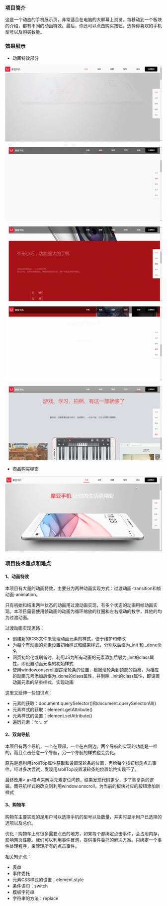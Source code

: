 ### 项目简介
这是一个动态的手机展示页，非常适合在电脑的大屏幕上浏览。每移动到一个板块的介绍，都有不同的动画特效。最后，你还可以点击购买按钮，选择你喜欢的手机型号以及购买数量。

### 效果展示
- 动画特效部分

![动画1](img/screen_1.gif)

![动画1](img/screen_2.gif)

![动画1](img/screen_3.gif)

![动画1](img/screen_4.gif)

![动画1](img/screen_5.gif)


- 商品购买弹窗

![动画1](img/buy.gif)

### 项目技术重点和难点

#### 1、动画特效

本项目有大量的动画特效，主要分为两种动画实现方式：过渡动画-transition和帧动画-animation。

只有初始和结束两种状态的动画用过渡动画实现，有多个状态的动画用帧动画实现。本项目需要使用帧动画的动画为循环缩放的红圈和左右摆动的数字，其他的均为过渡动画。

过渡动画实现思路：
- 创建新的CSS文件来管理动画元素的样式，便于维护和修改
- 为每个有动画的元素设置初始样式和结束样式，分别以后缀为_init 和 _done命名
- 网页初始化或刷新时，利用JS为所有动画的元素添加后缀为_init的class属性，即设置动画元素的初始样式
- 使用window.onscroll跟踪滚轮条的位置，根据滚轮条到顶部的距离，为相应的动画元素添加后缀为_done的class属性，并删除 _init的class属性，即设置动画元素的结束样式，实现动画

这里又延伸一些知识点：
- 元素的获取：document.querySelector()和document.querySelectorAll()
- 元素样式的获取：element.getAttribute()
- 元素样式的设置：element.setAttribute()
- 遍历元素：for...of

#### 2、双向导航
本项目有两个导航，一个在顶部，一个在右侧边。两个导航的实现的功能是一样的，而且点击任意一个导航，另一个导航的样式也会变化。

原先是想利用srollTop属性获取和设置滚轮条的位置，再给每个按钮绑定点击事件。经过多次尝试，发现用srollTop设置滚轮条的位置始终实现不了。

最终改用< a>锚点来解决元素定位问题，结果发现代码更少，少了些复杂的逻辑。而导航样式的改变则利用window.onscroll，为当前的板块对应的按钮添加新样式

#### 3、购物车
购物车主要实现的是用户可以选择手机的型号以及数量，并实时显示用户已选择的选项以及总价。

优化：购物车上有很多需要点击的地方，如果每个都绑定点击事件，会占用内存，影响网页性能。我们可以利用事件冒泡，提供事件委托的解决方案。只绑定一个事件处理程序，来管理所有的点击事件。

相关知识点：
- 表单
- 事件委托
- 元素CSS样式的设置：element.style
- 条件语句：switch
- 模板字符串
- 字符串的方法：replace






